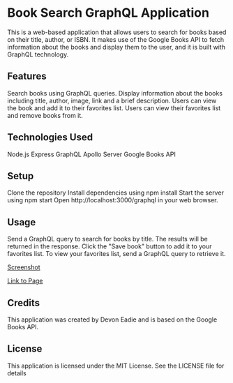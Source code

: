 # Book Search GraphQL Application

This is a web-based application that allows users to search for books based on their title, author, or ISBN. It makes use of the Google Books API to fetch information about the books and display them to the user, and it is built with GraphQL technology.

## Features
Search books using GraphQL queries.
Display information about the books including title, author, image, link and a brief description.
Users can view the book and add it to their favorites list.
Users can view their favorites list and remove books from it.

## Technologies Used
Node.js
Express
GraphQL
Apollo Server
Google Books API

## Setup
Clone the repository
Install dependencies using npm install
Start the server using npm start
Open http://localhost:3000/graphql in your web browser.

## Usage
Send a GraphQL query to search for books by title.
The results will be returned in the response.
Click the "Save book" button to add it to your favorites list.
To view your favorites list, send a GraphQL query to retrieve it.

[Screenshot](../../../Pictures/Screenshots/Screenshot%20(8).png)

[Link to Page](https://ancient-earth-33907.herokuapp.com/)

## Credits
This application was created by Devon Eadie and is based on the Google Books API.

## License
This application is licensed under the MIT License. See the LICENSE file for details

